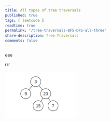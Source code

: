 ```yaml
---
title: All types of tree traversals 
published: true
tags: [ leetcode ]
readtime: true
permalink: "/tree-traversals-BFS-DFS-all-three"
share-description: Tree Traversals
comments: false
---
```



eee


rrr


![amar33](img/tree.png)  
